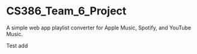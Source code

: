 # CS386_Team_6_Project
A simple web app playlist converter for Apple Music, Spotify, and YouTube Music.

Test add
